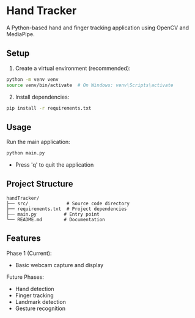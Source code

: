 # Hand Tracker

A Python-based hand and finger tracking application using OpenCV and MediaPipe.

## Setup

1. Create a virtual environment (recommended):
```bash
python -m venv venv
source venv/bin/activate  # On Windows: venv\Scripts\activate
```

2. Install dependencies:
```bash
pip install -r requirements.txt
```

## Usage

Run the main application:
```bash
python main.py
```

- Press 'q' to quit the application

## Project Structure

```
handTracker/
├── src/              # Source code directory
├── requirements.txt  # Project dependencies
├── main.py          # Entry point
└── README.md        # Documentation
```

## Features

Phase 1 (Current):
- Basic webcam capture and display

Future Phases:
- Hand detection
- Finger tracking
- Landmark detection
- Gesture recognition 